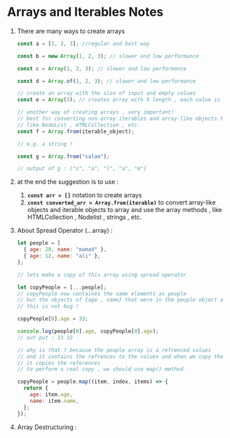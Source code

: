 # Arrays and Iterables Notes

1. There are many ways to create arrays

   ```javascript
   const a = [1, 2, 3]; //regular and best way

   const b = new Array(1, 2, 3); // slower and low performance

   const c = Array(1, 2, 3); // slower and low performance

   const d = Array.of(1, 2, 3); // slower and low performance

   // create an array with the size of input and empty values
   const e = Array(5); // creates array with 5 length , each value is empty

   // another way of creating arrays , very important!
   // best for converting non-array iterables and array-like objects to Arrays
   // like NodeList , HTMLCollection , etc.
   const f = Array.from(iterable_object);

   // e.g. a string !

   const g = Array.from("salam");

   // output of g : ["s", "a", "l", "a", "m"]
   ```

2. at the end the suggestion is to use :
   1. **`const arr = []`** notation to create arrays
   2. **`const converted_arr = Array.from(iterable)`** to convert array-like objects and iterable objects to array and use the array methods , like HTMLCollection , Nodelist , strings , etc.
3. About Spread Operator (...array) :

   ```javascript
   let people = [
     { age: 20, name: "mamad" },
     { age: 12, name: "ali" },
   ];

   // lets make a copy of this array using spread operator

   let copyPeople = [...people];
   // copyPeople now containes the same elements as people
   // but the objects of {age , name} that were in the people object are exactly the same
   // this is not bug !

   copyPeople[0].age = 33;

   console.log(people[0].age, copyPeople[0].age);
   // out put : 33 33

   // why is that ? because the people array is a refrenced values
   // and it contains the refrences to the values and when we copy the array using spread
   // it copies the references
   // to perform a real copy , we should use map() method

   copyPeople = people.map((item, index, items) => {
     return {
       age: item.age,
       name: item.name,
     };
   });
   ```

4. Array Destructuring :

   ```javascript

   ```
